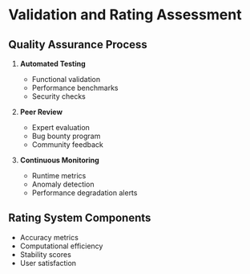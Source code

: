 # Validation and Rating Assessment

## Quality Assurance Process

1. **Automated Testing**
   - Functional validation
   - Performance benchmarks
   - Security checks

2. **Peer Review**
   - Expert evaluation
   - Bug bounty program
   - Community feedback

3. **Continuous Monitoring**
   - Runtime metrics
   - Anomaly detection
   - Performance degradation alerts

## Rating System Components
- Accuracy metrics
- Computational efficiency
- Stability scores
- User satisfaction
